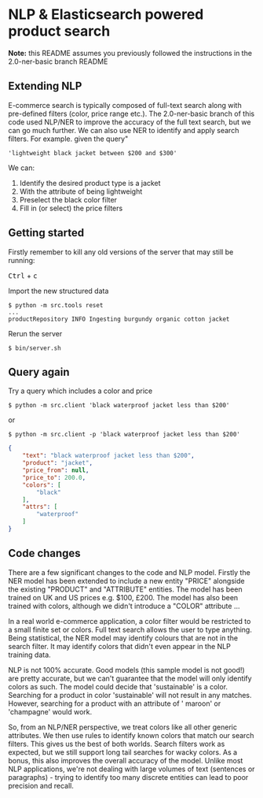 # NLP & Elasticsearch powered product search

**Note:** this README assumes you previously followed the instructions in the 2.0-ner-basic branch README

## Extending NLP

E-commerce search is typically composed of full-text search along with pre-defined filters (color, price range etc.).
The 2.0-ner-basic branch of this code used NLP/NER to improve the accuracy of the full text search, but we can go much
further. We can also use NER to identify and apply search filters. For example. given the query"

`'lightweight black jacket between $200 and $300'`

We can:

1. Identify the desired product type is a jacket
2. With the attribute of being lightweight
3. Preselect the black color filter
4. Fill in (or select) the price filters

## Getting started

Firstly remember to kill any old versions of the server that may still be running:

<kbd>Ctrl</kbd> + <kbd>c</kbd>

Import the new structured data

```shell
$ python -m src.tools reset
...
productRepository INFO Ingesting burgundy organic cotton jacket
```

Rerun the server

```shell
$ bin/server.sh
```

## Query again

Try a query which includes a color and price

```shell
$ python -m src.client 'black waterproof jacket less than $200'
```

or 

```shell
$ python -m src.client -p 'black waterproof jacket less than $200'
```

```json
{
    "text": "black waterproof jacket less than $200",
    "product": "jacket",
    "price_from": null,
    "price_to": 200.0,
    "colors": [
        "black"
    ],
    "attrs": [
        "waterproof"
    ]
}
```

## Code changes

There are a few significant changes to the code and NLP model. Firstly the NER model has been extended to include a new
entity "PRICE" alongside the existing "PRODUCT" and "ATTRIBUTE" entities. The model has been trained on UK and US prices
e.g. $100, £200. The model has also been trained with colors, although we didn't introduce a "COLOR" attribute ...

In a real world e-commerce application, a color filter would be restricted to a small finite set or colors. Full text
search allows the user to type anything. Being statistical, the NER model may identify colours that are not in the
search filter. It may identify colors that didn't even appear in the NLP training data.

NLP is not 100% accurate. Good models (this sample model is not good!) are pretty accurate, but we can't guarantee that
the model will only identify colors as such. The model could decide that 'sustainable' is a color. Searching for a
product in color 'sustainable' will not result in any matches. However, searching for a product with an attribute of '
maroon' or 'champagne' would work.

So, from an NLP/NER perspective, we treat colors like all other generic attributes. We then use rules to identify known
colors that match our search filters. This gives us the best of both worlds. Search filters work as expected, but we
still support long tail searches for wacky colors. As a bonus, this also improves the overall accuracy of the model.
Unlike most NLP applications, we're not dealing with large volumes of text (sentences or paragraphs) - trying to
identify too many discrete entities can lead to poor precision and recall.